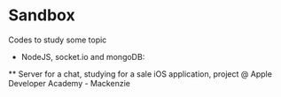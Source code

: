 # Sandbox

Codes to study some topic

* NodeJS, socket.io and mongoDB:

** Server for a chat, studying for a sale iOS application, project @ Apple Developer Academy - Mackenzie
